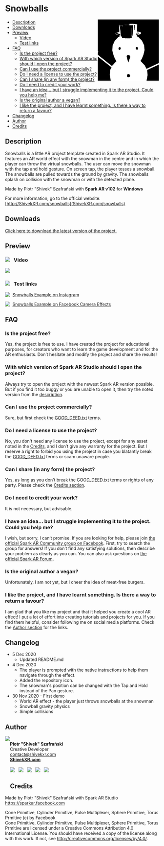 # Snowballs
<img src="https://raw.githubusercontent.com/ShivekXR/Snowballs/master/icon.png" align="right" width="200px"/>

- [Description](#description)
- [Downloads](#downloads)
- [Preview](#preview)
  - [Video](#video)
  - [Test links](#test-links)
- [FAQ](#faq)
  - [Is the project free?](#is-the-project-free)
  - [With which version of Spark AR Studio should I open the project?](#with-which-version-of-spark-ar-studio-should-i-open-the-project)
  - [Can I use the project commercially?](#can-i-use-the-project-commercially)
  - [Do I need a license to use the project?](#do-i-need-a-license-to-use-the-project)
  - [Can I share (in any form) the project?](#can-i-share-in-any-form-the-project)
  - [Do I need to credit your work?](#do-i-need-to-credit-your-work)
  - [I have an idea… but I struggle implementing it to the project. Could you help me?](#i-have-an-idea-but-i-struggle-implementing-it-to-the-project-could-you-help-me)
  - [Is the original author a vegan?](#is-the-original-author-a-vegan)
  - [I like the project, and I have learnt something. Is there a way to return a favour?](#i-like-the-project-and-i-have-learnt-something-is-there-a-way-to-return-a-favour)
- [Changelog](#changelog)
- [Author](#author)
- [Credits](#credits)

## Description
Snowballs is a little AR project template created in Spark AR Studio. It features an AR world effect with the snowman in the centre and in which the player can throw the virtual snowballs. The user can move the snowman with the tap and hold gesture. On screen tap, the player tosses a snowball. The snowballs are pulled towards the ground by gravity. The snowballs splash on collision with the snowman or with the detected plane.

Made by Piotr "Shivek" Szafrański with **Spark AR v102** for **Windows**

For more information, go to the official website: [http://ShivekXR.com/snowballs](ShivekXR.com/snowballs)

## Downloads
[Click here to download the latest version of the project.](https://github.com/ShivekXR/Snowballs/archive/master.zip)

## Preview
### <img src="https://shivekxr.com/git/youtube.png" align="left" width="28"/>Video
<a href="https://www.youtube.com/watch?v=mUdglj7kGOk" title="YouTube - Snowballs (Spark AR Game Example)"><img src="https://shivekxr.com/git/snowballs_yt.jpg"/></a>
### <p><img src="https://shivekxr.com/git/spark.png" align="left" width="28" padding="0"/>Test links</p>
<p><a href="https://www.instagram.com/ar/702651460442399/" title="Instagram filter"><img src="https://shivekxr.com/git/instagram.png" align="left" width="24"/>Snowballs Example on Instagram</a></p>
<p><a href="https://www.facebook.com/fbcameraeffects/tryit/702651460442399/" title="Facebook Camera Effects"><img src="https://shivekxr.com/git/facebook.png" align="left" width="24"/>Snowballs Example on Facebook Camera Effects</a></p>

## FAQ
### Is the project free?
Yes, the project is free to use. I have created the project for educational purposes, for creators who want to learn the game development and for the AR enthusiasts. Don’t hesitate and modify the project and share the results!
### With which version of Spark AR Studio should I open the project?
Always try to open the project with the newest Spark AR version possible. But if you find it too buggy or you are unable to open it, then try the noted version from the [description](#description).
### Can I use the project commercially?
Sure, but first check the [GOOD_DEED.txt](https://raw.githubusercontent.com/ShivekXR/Snowballs/master/GOOD_DEED.txt) terms.
### Do I need a license to use the project?
No, you don't need any license to use the project, except for any asset noted in the [Credits](#credits), and I don’t give any warranty for the project. But I reserve a right to forbid you using the project in case you blatantly break the [GOOD_DEED.txt](https://raw.githubusercontent.com/ShivekXR/Snowballs/master/GOOD_DEED.txt) terms or scam unaware people.
### Can I share (in any form) the project?
Yes, as long as you don’t break the [GOOD_DEED.txt](https://raw.githubusercontent.com/ShivekXR/Snowballs/master/GOOD_DEED.txt) terms or rights of any party. Please check the [Credits section](#credits).
### Do I need to credit your work?
It is not necessary, but advisable.
### I have an idea... but I struggle implementing it to the project. Could you help me?
I wish, but sorry, I can’t promise. If you are looking for help, please join [the official Spark AR Community group on Facebook](https://www.facebook.com/groups/SparkARcommunity). First, try to search the group for answers! If you don’t find any satisfying solutions, then describe your problem as clearly as you can. You can also ask questions on [the official Spark AR Forum](https://sparkar.facebook.com/forum).
### Is the original author a vegan?
Unfortunately, I am not yet, but I cheer the idea of meat-free burgers.
### I like the project, and I have learnt something. Is there a way to return a favour?
I am glad that you like my project and that it helped you create a cool AR effect! I put a lot of effort into creating tutorials and projects for you. If you find them helpful, consider following me on social media platforms. Check the [Author section](#author) for the links.

## Changelog
- 5 Dec 2020
  - Updated README.md
- 4 Dec 2020
  - The player is prompted with the native instructions to help them navigate through the effect.
  - Added the repository icon.
  - The snowman's position can be changed with the Tap and Hold instead of the Pan gesture.
- 30 Nov 2020 - First demo
  - World AR effect - the player just throws snowballs at the snowman
  - Snowball gravity physics
  - Simple collisions

## Author
<a href="https://ShivekXR.com" title="ShivekXR.com - Check my official website for more projects!"><img src="https://shivekxr.com/git/shivek.png" height="175px" align="left"/></a>
<br><b>Piotr "Shivek" Szafrański</b>
<br>Creative Developer
<br><a href="mailto:contact@shivekxr.com">contact@shivekxr.com</a>
<br><a href="https://ShivekXR.com" title="ShivekXR.com - Check my official website for more projects!"><b>ShivekXR.com</b></a>
<br>
<br><a href="https://www.facebook.com/ShivekXR" title="Like my Facebook profile"><img src="https://shivekxr.com/git/facebook.png" width="32px"/></a>
&nbsp;&nbsp;<a href="https://www.youtube.com/channel/UCY0Jnkgb4EEv3W77HmupJOg" title="Subscribe to my YouTube channel"><img src="https://shivekxr.com/git/youtube.png" width="32px"/></a>
&nbsp;&nbsp;<a href="https://www.instagram.com/ShivekXR" title="Follow me on Instagram"><img src="https://shivekxr.com/git/instagram.png" width="32px"/></a>
&nbsp;&nbsp;<a href="https://www.linkedin.com/in/PiotrSzafranski" title="Add me on LinkedIn"><img src="https://shivekxr.com/git/linkedin.png" width="32px"/></a>
&nbsp;&nbsp;<a href="https://twitter.com/ShivekXR" title="Follow me on Twitter"><img src="https://shivekxr.com/git/twitter.png" width="32px"/></a>

## Credits
Made by Piotr "Shivek" Szafrański with Spark AR Studio <https://sparkar.facebook.com>

Cone Primitive, Cylinder Primitive, Pulse Multiplexer, Sphere Primitive, Torus Prmitive (c) by Facebook
<br>Cone Primitive, Cylinder Primitive, Pulse Multiplexer, Sphere Primitive, Torus Prmitive are licensed under a Creative Commons Attribution 4.0 International License.
You should have received a copy of the license along with this work. If not, see <http://creativecommons.org/licenses/by/4.0/>.
